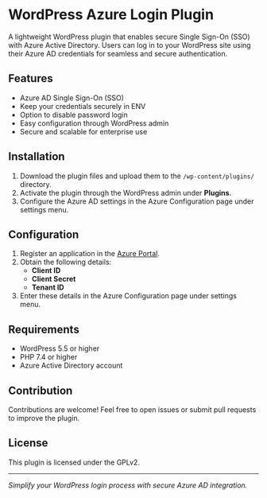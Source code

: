 # WordPress Azure Login Plugin

A lightweight WordPress plugin that enables secure Single Sign-On (SSO) with Azure Active Directory. Users can log in to your WordPress site using their Azure AD credentials for seamless and secure authentication.

## Features

- Azure AD Single Sign-On (SSO)
- Keep your credentials securely in ENV
- Option to disable password login
- Easy configuration through WordPress admin
- Secure and scalable for enterprise use

## Installation

1. Download the plugin files and upload them to the `/wp-content/plugins/` directory.
2. Activate the plugin through the WordPress admin under **Plugins**.
3. Configure the Azure AD settings in the Azure Configuration page under settings menu.

## Configuration

1. Register an application in the [Azure Portal](https://portal.azure.com/).
2. Obtain the following details:
   - **Client ID**
   - **Client Secret**
   - **Tenant ID**
3. Enter these details in the Azure Configuration page under settings menu.

## Requirements

- WordPress 5.5 or higher
- PHP 7.4 or higher
- Azure Active Directory account

## Contribution

Contributions are welcome! Feel free to open issues or submit pull requests to improve the plugin.

## License

This plugin is licensed under the GPLv2.

---

*Simplify your WordPress login process with secure Azure AD integration.*